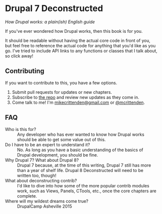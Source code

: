 # Drupal 7 Deconstructed

*How Drupal works: a plain(ish) English guide*

If you've ever wondered how Drupal works, then this book is for you.

It should be readable without having the actual core code in front of you, but feel free to reference the actual code for anything that you'd like as you go. I've tried to include API links to any functions or classes that I talk about, so click away!

## Contributing

If you want to contribute to this, you have a few options.

1. Submit pull requests for updates or new chapters.
2. Subscribe to [the repo](https://github.com/mikecrittenden/drupal-7-deconstructed) and review new updates as they come in.
3. Come talk to me! I'm [mikecrittenden@gmail.com](mailto:mikecrittenden@gmail.com) or [@mcrittenden](http://twitter.com/mcrittenden).

## FAQ

<dl>
  <dt>Who is this for?</dt>
  <dd>Any developer who has ever wanted to know how Drupal works should be able to get some value out of this.</dd>

  <dt>Do I have to be an expert to understand it?</dt>
  <dd>No. As long as you have a basic understanding of the basics of Drupal development, you should be fine.</dd>

  <dt>Why Drupal 7? What about Drupal 8?</dt>
  <dd>Drupal 7 because, at the time of this writing, Drupal 7 still has more than a year of shelf life. Drupal 8 Deconstructed will need to be written too, though!</dd>

  <dt>What about deconstructing contrib?</dt>
  <dd>I'd like to dive into how some of the more popular contrib modules work, such as Views, Panels, CTools, etc., once the core chapters are complete.</dd>
  
  <dt>Where will my wildest dreams come true?</dt>
  <dd>DrupalCamp Asheville 2015</dd>
</dl>
